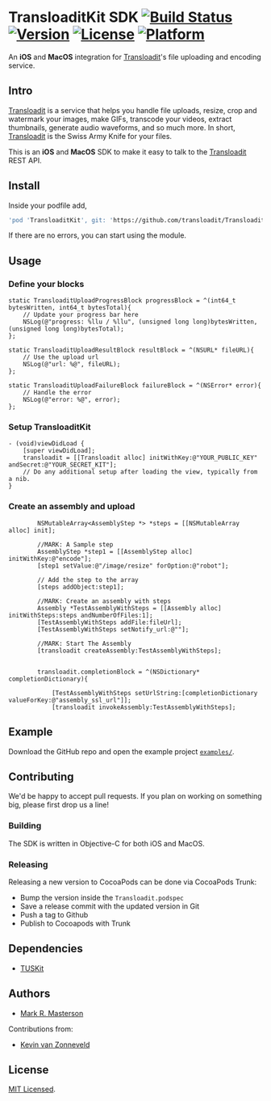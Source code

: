 # TransloaditKit SDK [![Build Status](https://travis-ci.org/transloadit/TransloaditKit.svg?branch=master)](https://travis-ci.org/transloadit/TransloaditKit) [![Version](https://img.shields.io/cocoapods/v/Transloadit.svg?style=flat)](http://cocoapods.org/pods/Transloadit) [![License](https://img.shields.io/cocoapods/l/Transloadit.svg?style=flat)](http://cocoapods.org/pods/Transloadit) [![Platform](https://img.shields.io/cocoapods/p/Transloadit.svg?style=flat)](http://cocoapods.org/pods/Transloadit)

An **iOS** and **MacOS** integration for [Transloadit](https://transloadit.com)'s file
uploading and encoding service.

## Intro


[Transloadit](https://transloadit.com) is a service that helps you handle file
uploads, resize, crop and watermark your images, make GIFs, transcode your
videos, extract thumbnails, generate audio waveforms, and so much more. In
short, [Transloadit](https://transloadit.com) is the Swiss Army Knife for your
files.

This is an **iOS** and **MacOS**  SDK to make it easy to talk to the
[Transloadit](https://transloadit.com) REST API.

## Install

Inside your podfile add,

```bash
'pod 'TransloaditKit', git: 'https://github.com/transloadit/TransloaditKit'
```

If there are no errors, you can start using the module.

## Usage

### Define your blocks
```objc
static TransloaditUploadProgressBlock progressBlock = ^(int64_t bytesWritten, int64_t bytesTotal){
    // Update your progress bar here
    NSLog(@"progress: %llu / %llu", (unsigned long long)bytesWritten, (unsigned long long)bytesTotal);
};

static TransloaditUploadResultBlock resultBlock = ^(NSURL* fileURL){
    // Use the upload url
    NSLog(@"url: %@", fileURL);
};

static TransloaditUploadFailureBlock failureBlock = ^(NSError* error){
    // Handle the error
    NSLog(@"error: %@", error);
};
```

### Setup TransloaditKit
```objc
- (void)viewDidLoad {
    [super viewDidLoad];
    transloadit = [[Transloadit alloc] initWithKey:@"YOUR_PUBLIC_KEY" andSecret:@"YOUR_SECRET_KIT"];
	// Do any additional setup after loading the view, typically from a nib.
}
```

### Create an assembly and upload
```objc
        NSMutableArray<AssemblyStep *> *steps = [[NSMutableArray alloc] init];
        
        //MARK: A Sample step
        AssemblyStep *step1 = [[AssemblyStep alloc] initWithKey:@"encode"];
        [step1 setValue:@"/image/resize" forOption:@"robot"];
        
        // Add the step to the array
        [steps addObject:step1];
        
        //MARK: Create an assembly with steps
        Assembly *TestAssemblyWithSteps = [[Assembly alloc] initWithSteps:steps andNumberOfFiles:1];
        [TestAssemblyWithSteps addFile:fileUrl];
        [TestAssemblyWithSteps setNotify_url:@""];
        
        //MARK: Start The Assembly
        [transloadit createAssembly:TestAssemblyWithSteps];
        
        
        transloadit.completionBlock = ^(NSDictionary* completionDictionary){
            
            [TestAssemblyWithSteps setUrlString:[completionDictionary valueForKey:@"assembly_ssl_url"]];
            [transloadit invokeAssembly:TestAssemblyWithSteps];
```

## Example

Download the GitHub repo and open the example project
[`examples/`](https://github.com/transloadit/TransloaditKit/tree/master/Example).

## Contributing

We'd be happy to accept pull requests. If you plan on working on something big, please first drop us a line!

### Building

The SDK is written in Objective-C for both iOS and MacOS. 


### Releasing

Releasing a new version to CocoaPods can be done via CocoaPods Trunk:

 - Bump the version inside the `Transloadit.podspec`
 - Save a release commit with the updated version in Git
 - Push a tag to Github
 - Publish to Cocoapods with Trunk


## Dependencies

* [TUSKit](https://github.com/tus/tuskit)

## Authors

* [Mark R. Masterson](https://twitter.com/markmasterson)

Contributions from:

* [Kevin van Zonneveld](https://twitter.com/kvz)

## License

[MIT Licensed](LICENSE).
